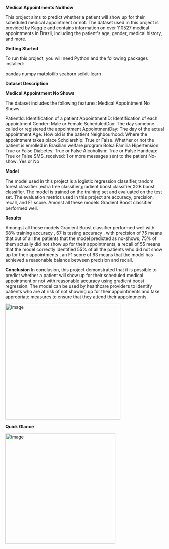 **Medical Appointments NoShow**

This project aims to predict whether a patient will show up for their scheduled medical appointment or not. The dataset used in this project is provided by Kaggle and contains information on over 110527 medical appointments in Brazil, including the patient's age, gender, medical history, and more.

**Getting Started**

To run this project, you will need Python and the following packages installed:

pandas
numpy
matplotlib
seaborn
scikit-learn

**Dataset Description**

**Medical Appointment No Shows**

The dataset includes the following features: Medical Appointment No Shows

PatientId: Identification of a patient
AppointmentID: Identification of each appointment
Gender: Male or Female
ScheduledDay: The day someone called or registered the appointment
AppointmentDay: The day of the actual appointment
Age: How old is the patient
Neighbourhood: Where the appointment takes place
Scholarship: True or False. Whether or not the patient is enrolled in Brasilian welfare program Bolsa Família
Hipertension: True or False
Diabetes: True or False
Alcoholism: True or False
Handcap: True or False
SMS_received: 1 or more messages sent to the patient
No-show: Yes or No

**Model**

The model used in this project is a logistic regression classifier,random forest classifier ,extra tree classifier,gradient boost classifier,XGB boost classifier. The model is trained on the training set and evaluated on the test set. The evaluation metrics used in this project are accuracy, precision, recall, and F1 score.
Amonst all these models Gradient Boost classifier performed well.

**Results**

Amongst all these models Gradient Boost classifier performed well with 68%  training accuracy , 67 is testing accuracy , with precision of 75 means that out of all the patients that the model predicted as no-shows, 75% of them actually did not show up for their appointments, a recall of 55 means that the model correctly identified 55% of all the patients who did not show up for their appointments , an F1 score of 63 means that the model has achieved a reasonable balance between precision and recall.

**Conclusion**
In conclusion, this project demonstrated that it is possible to predict whether a patient will show up for their scheduled medical appointment or not with reasonable accuracy using gradient boost regression. The model can be used by healthcare providers to identify patients who are at risk of not showing up for their appointments and take appropriate measures to ensure that they attend their appointments.

<img width="364" alt="image" src="https://user-images.githubusercontent.com/119112861/234960377-b26d62b0-f0a4-4bf8-b684-fcef22819006.png">


**Quick Glance**

<img width="348" alt="image" src="https://user-images.githubusercontent.com/119112861/234960158-db1863fa-dd2b-4f00-87ee-49d611a02abc.png">
